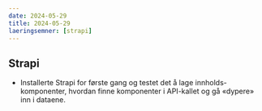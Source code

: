 ```yaml
---
date: 2024-05-29
title: 2024-05-29
laeringsemner: [strapi]
---
```


## Strapi
* Installerte Strapi for første gang og testet det å lage innholds-komponenter, hvordan finne komponenter i API-kallet og gå «dypere» inn i dataene.
